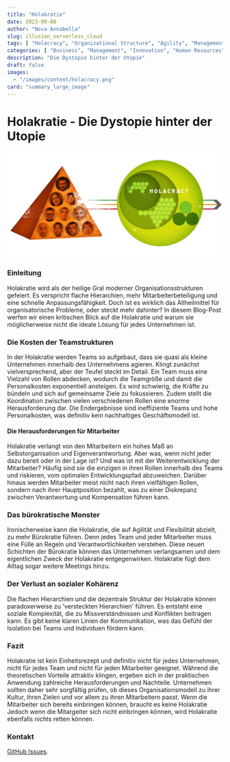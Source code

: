 ```yaml
---
title: "Holakratie"
date: 2023-09-08
author: "Nova Annabella"
slug: illusion_serverless_cloud
tags: [ "Holacracy", "Organizational Structure", "Agility", "Management", "Leadership", "Employee Engagement", "Bureaucracy", "Business Strategy" ]
categories: [ "Business", "Management", "Innovation", "Human Resources" ]
description: "Die Dystopie hinter der Utopie"
draft: false
images:
  - "/images/content/holacracy.png"
card: "summary_large_image"
---
```


# Holakratie - Die Dystopie hinter der Utopie

![aws_costs_twitter_1](/images/content/holacracy.png)

### Einleitung

Holakratie wird als der heilige Gral moderner Organisationsstrukturen gefeiert. Es verspricht flache Hierarchien, mehr
Mitarbeiterbeteiligung und eine schnelle Anpassungsfähigkeit. Doch ist es wirklich das Allheilmittel für
organisatorische Probleme, oder steckt mehr dahinter? In diesem Blog-Post werfen wir einen kritischen Blick auf die
Holakratie und warum sie möglicherweise nicht die ideale Lösung für jedes Unternehmen ist.

### Die Kosten der Teamstrukturen

In der Holakratie werden Teams so aufgebaut, dass sie quasi als kleine Unternehmen innerhalb des Unternehmens agieren.
Klingt zunächst vielversprechend, aber der Teufel steckt im Detail. Ein Team muss eine Vielzahl von Rollen abdecken,
wodurch die Teamgröße und damit die Personalkosten exponentiell ansteigen. Es wird schwierig, die Kräfte zu bündeln und
sich auf gemeinsame Ziele zu fokussieren. Zudem stellt die Koordination zwischen vielen verschiedenen Rollen eine enorme
Herausforderung dar. Die Endergebnisse sind ineffiziente Teams und hohe Personalkosten, was definitiv kein nachhaltiges
Geschäftsmodell ist.

#### Die Herausforderungen für Mitarbeiter

Holakratie verlangt von den Mitarbeitern ein hohes Maß an Selbstorganisation und Eigenverantwortung. Aber was, wenn
nicht jeder dazu bereit oder in der Lage ist? Und was ist mit der Weiterentwicklung der Mitarbeiter? Häufig sind sie die
einzigen in ihren Rollen innerhalb des Teams und riskieren, vom optimalen Entwicklungspfad abzuweichen. Darüber hinaus
werden Mitarbeiter meist nicht nach ihren vielfältigen Rollen, sondern nach ihrer Hauptposition bezahlt, was zu einer
Diskrepanz zwischen Verantwortung und Kompensation führen kann.

### Das bürokratische Monster

Ironischerweise kann die Holakratie, die auf Agilität und Flexibilität abzielt, zu mehr Bürokratie führen. Denn jedes
Team und jeder Mitarbeiter muss eine Fülle an Regeln und Verantwortlichkeiten verstehen. Diese neuen Schichten der
Bürokratie können das Unternehmen verlangsamen und dem eigentlichen Zweck der Holakratie entgegenwirken. Holakratie
fügt dem Alltag sogar weitere Meetings hinzu.

### Der Verlust an sozialer Kohärenz

Die flachen Hierarchien und die dezentrale Struktur der Holakratie können paradoxerweise zu 'versteckten Hierarchien'
führen. Es entsteht eine soziale Komplexität, die zu Missverständnissen und Konflikten beitragen kann. Es gibt keine
klaren Linien der Kommunikation, was das Gefühl der Isolation bei Teams und Individuen fördern kann.

### Fazit

Holakratie ist kein Einheitsrezept und definitiv nicht für jedes Unternehmen, nicht für jedes Team und nicht für jeden
Mitarbeiter geeignet. Während die theoretischen Vorteile attraktiv klingen, ergeben sich in der praktischen Anwendung
zahlreiche Herausforderungen und Nachteile. Unternehmen sollten daher sehr sorgfältig prüfen, ob dieses
Organisationsmodell zu ihrer Kultur, ihren Zielen und vor allem zu ihren Mitarbeitern passt.
Wenn die Mitarbeiter sich bereits einbringen können, braucht es keine Holakratie
Jedoch wenn die Mitargeiter sich nicht einbringen können, wird Holakratie ebenfalls nichts retten können.

### Kontakt

[GitHub Issues](https://github.com/NovaAnnabella/the_unspoken/issues/new/choose).
